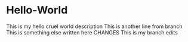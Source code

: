 # Hello-World
This is my hello cruel world description
This is another line from branch
This is something else written here CHANGES
This is my branch edits
